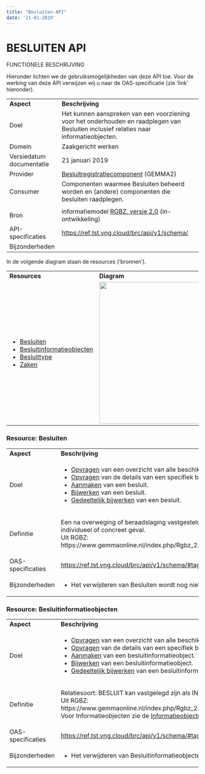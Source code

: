 ```yaml
---
title: "Besluiten-API"
date: '21-01-2019'
---
```


# BESLUITEN API

FUNCTIONELE BESCHRIJVING

Hieronder lichten we de gebruiksmogelijkheden van deze API toe. Voor de
werking van deze API verwijzen wij u naar de OAS-specificatie (zie
‘link’ hieronder).

<table>
<tbody>
<tr class="odd">
<td><strong>Aspect</strong></td>
<td><strong>Beschrijving</strong></td>
</tr>
<tr class="even">
<td>Doel</td>
<td>Het kunnen aanspreken van een voorziening voor het onderhouden en raadplegen van Besluiten inclusief relaties naar informatieobjecten.</td>
</tr>
<tr class="odd">
<td>Domein</td>
<td>Zaakgericht werken</td>
</tr>
<tr class="even">
<td>Versiedatum documentatie</td>
<td>21 januari 2019</td>
</tr>
<tr class="odd">
<td>Provider</td>
<td><a href=""><span class="underline">Besluitregistratiecomponent</span></a> (GEMMA2)</td>
</tr>
<tr class="even">
<td>Consumer</td>
<td>Componenten waarmee Besluiten beheerd worden en (andere) componenten die besluiten raadplegen.</td>
</tr>
<tr class="odd">
<td></td>
<td></td>
</tr>
<tr class="even">
<td>Bron</td>
<td>informatiemodel <a href="https://www.gemmaonline.nl/index.php/RGBZ_2.0_in_ontwikkeling"><span class="underline">RGBZ, versie 2.0</span></a> (in-ontwikkeling)</td>
</tr>
<tr class="odd">
<td>API-specificaties</td>
<td><a href="https://ref.tst.vng.cloud/brc/api/v1/schema/"><span class="underline">https://ref.tst.vng.cloud/brc/api/v1/schema/</span></a></td>
</tr>
<tr class="even">
<td>Bijzonderheden</td>
<td></td>
</tr>
</tbody>
</table>

In de volgende diagram staan de resources (‘bronnen’).

<table>
<tbody>
<tr class="odd">
<td><strong>Resources</strong></td>
<td><strong>Diagram</strong></td>
</tr>
<tr class="even">
<td><ul>
<li><a href="https://github.com/VNG-Realisatie/gemma-zaken/blob/Remkodehaas-patch-3/docs/_content/overige/functioneel/besluiten_api.md#resource-besluiten">Besluiten</a></li>
<li><a href="https://github.com/VNG-Realisatie/gemma-zaken/blob/Remkodehaas-patch-3/docs/_content/overige/functioneel/besluiten_api.md#resource-besluitinformatieobjecten">Besluitinformatieobjecten</a></li>
<li><a href="https://github.com/VNG-Realisatie/gemma-zaken/blob/Remkodehaas-patch-3/docs/_content/overige/functioneel/zaaktypen_api.md#resource-besluittype">Besluittype</a></li>
<li><a href="https://github.com/VNG-Realisatie/gemma-zaken/blob/Remkodehaas-patch-3/docs/_content/overige/functioneel/zaken_api.md#resource-zaken">Zaken</a></li>
</ul></td>
<td><img src="https://github.com/VNG-Realisatie/gemma-zaken/blob/Remkodehaas-patch-3/docs/_content/overige/functioneel/assets/gegevensmodel_besluit_compact.png" width="706" height="371" border="0" " /></td>
</tr>
</tbody>
</table>

### Resource: Besluiten

<table>
<tbody>
<tr class="odd">
<td><strong>Aspect</strong></td>
<td><strong>Beschrijving</strong></td>
</tr>
<tr class="even">
<td>Doel</td>
<td><ul>
<li><a href="https://ref.tst.vng.cloud/brc/api/v1/schema/#operation/besluit_list">Opvragen</a> van een overzicht van alle beschikbare besluiten.</li>
<li><a href="https://ref.tst.vng.cloud/brc/api/v1/schema/#operation/besluit_read">Opvragen</a> van de details van een specifiek besluit.</li>
<li><a href="https://ref.tst.vng.cloud/brc/api/v1/schema/#operation/besluit_create">Aanmaken</a> van een besluit.</li>
<li><a href="https://ref.tst.vng.cloud/brc/api/v1/schema/#operation/besluit_update">Bijwerken</a> van een besluit.</li>
<li><a href="https://ref.tst.vng.cloud/brc/api/v1/schema/#operation/besluit_partial_update">Gedeeltelijk bijwerken</a> van een besluit.</li>
</ul></td>
</tr>
<tr class="odd">
<td>Definitie</td>
<td><p>Een na overweging of beraadslaging vastgestelde beslissing voor een individueel of concreet geval.</br>
Uit RGBZ: https://www.gemmaonline.nl/index.php/Rgbz_2.0/doc/objecttype/besluit</td>
</tr>
<tr class="even">
<td>OAS-specificaties</td>
<td><a href="https://ref.tst.vng.cloud/brc/api/v1/schema/#tag/besluiten">https://ref.tst.vng.cloud/brc/api/v1/schema/#tag/besluiten</a></td>
</tr>
<tr class="odd">
<td>Bijzonderheden</td>
<td><ul>
<li>Het verwijderen van Besluiten wordt nog niet ondersteund.</li>
</ul></td>
</tr>
</tbody>
</table>




### Resource: Besluitinformatieobjecten

<table>
<tbody>
<tr class="odd">
<td><strong>Aspect</strong></td>
<td><strong>Beschrijving</strong></td>
</tr>
<tr class="even">
<td>Doel</td>
<td><ul>
<li><a href="https://ref.tst.vng.cloud/brc/api/v1/schema/#operation/besluitinformatieobject_list">Opvragen</a> van een overzicht van alle beschikbare besluiteninformatieobjecten.</li>
<li><a href="https://ref.tst.vng.cloud/brc/api/v1/schema/#operation/besluitinformatieobject_read">Opvragen</a> van de details van een specifiek besluitinformatieobject.</li>
<li><a href="https://ref.tst.vng.cloud/brc/api/v1/schema/#operation/besluitinformatieobject_create">Aanmaken</a> van een besluitinformatieobject.</li>
<li><a href="https://ref.tst.vng.cloud/brc/api/v1/schema/#operation/besluitinformatieobject_update">Bijwerken</a> van een besluitinformatieobject.</li>
<li><a href="https://ref.tst.vng.cloud/brc/api/v1/schema/#operation/besluitinformatieobject_partial_update">Gedeeltelijk bijwerken</a> van een besluitinformatieobject.</li>
</ul></td>
</tr>
<tr class="odd">
<td>Definitie</td>
<td><p>Relatiesoort: BESLUIT kan vastgelegd zijn als INFORMATIEOBJECT.
<br/>Uit RGBZ: https://www.gemmaonline.nl/index.php/Rgbz_2.0/doc/relatiesoort/besluit.kan_vastgelegd_zijn_als_informatieobject
<br/>Voor Informatieobjecten zie de <a href="https://github.com/VNG-Realisatie/gemma-zaken/blob/Remkodehaas-patch-3/docs/_content/overige/functioneel/informatieobjecten_api.md">Informatieobjecten-API</a></td>
</tr>
<tr class="even">
<td>OAS-specificaties</td>
<td><a href="https://ref.tst.vng.cloud/brc/api/v1/schema/#tag/besluiten">https://ref.tst.vng.cloud/brc/api/v1/schema/#tag/besluiten</a></td>
</tr>
<tr class="odd">
<td>Bijzonderheden</td>
<td><ul>
<li>Het verwijderen van Besluitinformatieobjecten wordt nog niet ondersteund.</li>
</ul></td>
</tr>
</tbody>
</table>
